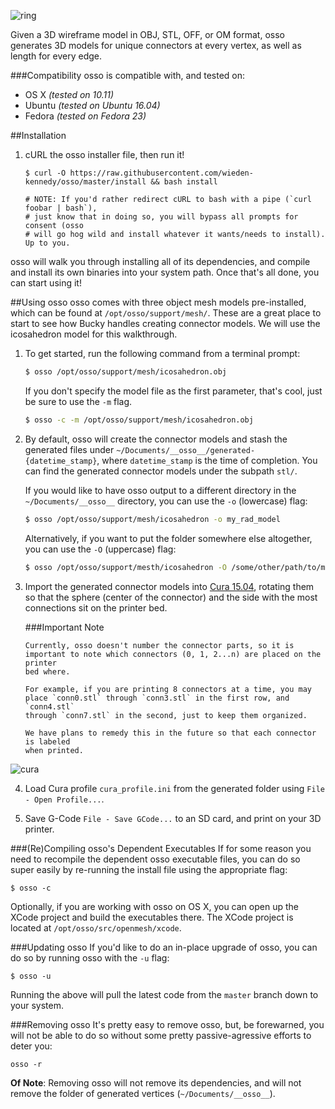 ![ring](https://github.com/wieden-kennedy/osso/blob/master/support/osso.jpg?raw=true)

Given a 3D wireframe model in OBJ, STL, OFF, or OM format, osso generates 3D models for unique connectors at every vertex, as well as length for every edge.

###Compatibility
osso is compatible with, and tested on:

* OS X *(tested on 10.11)*
* Ubuntu *(tested on Ubuntu 16.04)*
* Fedora *(tested on Fedora 23)*


##Installation

1. cURL the osso installer file, then run it!

    ```shell
    $ curl -O https://raw.githubusercontent.com/wieden-kennedy/osso/master/install && bash install

    # NOTE: If you'd rather redirect cURL to bash with a pipe (`curl foobar | bash`),
    # just know that in doing so, you will bypass all prompts for consent (osso
    # will go hog wild and install whatever it wants/needs to install). Up to you.
    ```
    
osso will walk you through installing all of its dependencies, and compile and
install its own binaries into your system path. Once that's all done, you can start using it!


##Using osso
osso comes with three object mesh models pre-installed, which can be found at
`/opt/osso/support/mesh/`. These are a great place to start to see how Bucky
handles creating connector models. We will use the icosahedron model for this walkthrough.

1. To get started, run the following command from a terminal prompt:

   ```sh
   $ osso /opt/osso/support/mesh/icosahedron.obj
   ```

   If you don't specify the model file as the first parameter, that's cool, just
   be sure to use the ```-m``` flag.
   
   ```sh
   $ osso -c -m /opt/osso/support/mesh/icosahedron.obj
   ```
  
2. By default, osso will create the connector models and stash the generated files under
   `~/Documents/__osso__/generated-{datetime_stamp}`, where `datetime_stamp` is
   the time of completion. You can find the generated connector models
   under the subpath `stl/`.
   
   If you would like to have osso output to a different directory in the
   `~/Documents/__osso__` directory, you can use the `-o` (lowercase) flag:
   
   ```sh
   $ osso /opt/osso/support/mesh/icosahedron -o my_rad_model
   ```
   
   Alternatively, if you want to put the folder somewhere else altogether, you
   can use the ```-O``` (uppercase) flag:
   
   ```sh
   $ osso /opt/osso/support/mesth/icosahedron -O /some/other/path/to/my_rad_model
   ```

3. Import the generated connector models into
   [Cura 15.04](https://ultimaker.com/en/cura-software/list), rotating them so
   that the sphere (center of the connector) and the side with the most
   connections sit on the printer bed.
   
   ###Important Note
   ```
   Currently, osso doesn't number the connector parts, so it is
   important to note which connectors (0, 1, 2...n) are placed on the printer
   bed where. 
   
   For example, if you are printing 8 connectors at a time, you may
   place `conn0.stl` through `conn3.stl` in the first row, and `conn4.stl`
   through `conn7.stl` in the second, just to keep them organized.
   
   We have plans to remedy this in the future so that each connector is labeled
   when printed.
   ```
![cura](https://github.com/wieden-kennedy/osso/blob/master/support/cura/example.png?raw=true)

4. Load Cura profile `cura_profile.ini` from the generated folder using `File - Open Profile...`.

5. Save G-Code `File - Save GCode...` to an SD card, and print on your 3D printer.


###(Re)Compiling osso's Dependent Executables
If for some reason you need to recompile the dependent osso executable files,
you can do so super easily by re-running the install file using the appropriate
flag:

```shell
$ osso -c
```

Optionally, if you are working with osso on OS X, you can open up the XCode
project and build the executables there. The XCode project is located at `/opt/osso/src/openmesh/xcode`.


###Updating osso
If you'd like to do an in-place upgrade of osso, you can do so by running osso
with the `-u` flag:

```shell
$ osso -u
```
Running the above will pull the latest code from the `master` branch down to
your system.

###Removing osso
It's pretty easy to remove osso, but, be forewarned, you will not be able to do
so without some pretty passive-agressive efforts to deter you:

```shell
osso -r
```
**Of Note**: Removing osso will not remove its dependencies, and will not
remove the folder of generated vertices (`~/Documents/__osso__`).

